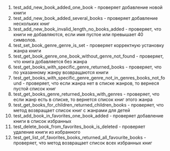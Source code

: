 1. test_add_new_book_added_one_book - проверяет добавление новой книги
2. test_add_new_book_added_several_books - проверяет добавление нескольких книг
3. test_add_new_book_invalid_length_no_books_added - проверяет, что книги не добавляются, если имя пустое или превышает 40 символов.
4. test_set_book_genre_genre_is_set - проверяет корректную установку жанра книги
5. test_get_book_genre_one_book_without_genre_not_found - проверяет, что книга добавляется без жанра
6. test_get_books_with_specific_genre_returned_books - проверяет, что по указанному жанру возвращаются книги
7. test_get_books_with_specific_genre_genre_not_in_genres_books_not_found - проверяет, что если жанра нет в списке жанров, то вернеся пустой список книг
8. test_get_books_genre_returned_books_with_genres - проверяет, что если жанр есть в списке, то вернется список книг этого жанра
9. test_get_books_for_children_returned_children_books - проверяет, что метод возвращает список книг с жанрами для детей
10. test_add_book_in_favorites_one_book_added - проверяет добавление книги в список избранных
11. test_delete_book_from_favorites_book_is_deleted - проверяет удаление книги из избранного
12. test_get_list_of_favorites_books_returned_all_favourite_books - проверяет, что метод возвращает список всех избранных книг